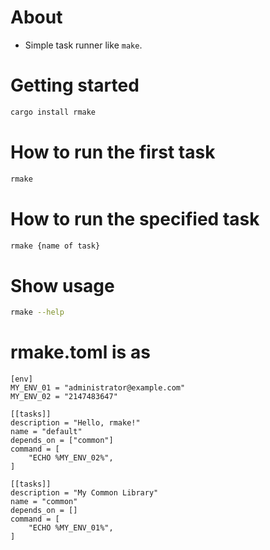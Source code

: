 # About

* Simple task runner like `make`.

# Getting started

```bash
cargo install rmake
```

# How to run the first task

```bash
rmake
```

# How to run the specified task

```bash
rmake {name of task}
```

# Show usage

```bash
rmake --help
```

# rmake.toml is as

```
[env]
MY_ENV_01 = "administrator@example.com"
MY_ENV_02 = "2147483647"

[[tasks]]
description = "Hello, rmake!"
name = "default"
depends_on = ["common"]
command = [
	"ECHO %MY_ENV_02%",
]

[[tasks]]
description = "My Common Library"
name = "common"
depends_on = []
command = [
	"ECHO %MY_ENV_01%",
]
```
